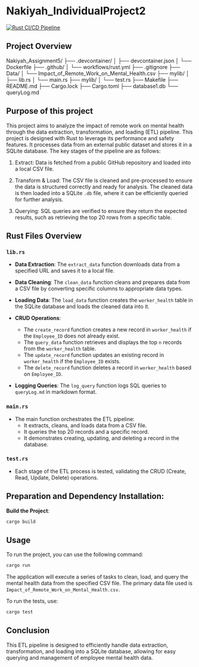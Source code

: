 # Nakiyah_IndividualProject2

[![Rust CI/CD Pipeline](https://github.com/nogibjj/Nakiyah_IndividualProject2/actions/workflows/rust.yml/badge.svg)](https://github.com/nogibjj/Nakiyah_IndividualProject2/actions/workflows/rust.yml)

## Project Overview
Nakiyah_Assignment5/
├── .devcontainer/
│   ├── devcontainer.json
│   └── Dockerfile
├── .github/
│   └── workflows/rust.yml
├── .gitignore
├── Data/
│   └── Impact_of_Remote_Work_on_Mental_Health.csv
├── mylib/
│   ├── lib.rs
│   └── main.rs
├── mylib/
│   └── test.rs
├── Makefile
├── README.md
├── Cargo.lock
├── Cargo.toml
├── database1.db
└── queryLog.md

## Purpose of this project
This project aims to analyze the impact of remote work on mental health through the data extraction, transformation, and loading (ETL) pipeline. This project is designed with Rust to leverage its performance and safety features. It processes data from an external public dataset and stores it in a SQLite database. The key stages of the pipeline are as follows:

1. Extract: Data is fetched from a public GitHub repository and loaded into a local CSV file.

2. Transform & Load: The CSV file is cleaned and pre-processed to ensure the data is structured correctly and ready for analysis.
The cleaned data is then loaded into a SQLite `.db` file, where it can be efficiently queried for further analysis.

3. Querying: SQL queries are verified to ensure they return the expected results, such as retrieving the top 20 rows from a specific table.

## Rust Files Overview

### `lib.rs`

- **Data Extraction**: The `extract_data` function downloads data from a specified URL and saves it to a local file.

- **Data Cleaning**: The `clean_data` function cleans and prepares data from a CSV file by converting specific columns to appropriate data types.

- **Loading Data**: The `load_data` function creates the `worker_health` table in the SQLite database and loads the cleaned data into it.

- **CRUD Operations**:
    - The `create_record` function creates a new record in `worker_health` if the `Employee_ID` does not already exist.
    - The `query_data` function retrieves and displays the top `n` records from the `worker_health` table.
    - The `update_record` function updates an existing record in `worker_health` if the `Employee_ID` exists.
    - The `delete_record` function deletes a record in `worker_health` based on `Employee_ID`.

- **Logging Queries**: The `log_query` function logs SQL queries to `queryLog.md` in markdown format.

### `main.rs`

- The main function orchestrates the ETL pipeline:
  - It extracts, cleans, and loads data from a CSV file.
  - It queries the top 20 records and a specific record.
  - It demonstrates creating, updating, and deleting a record in the database.

### `test.rs`

- Each stage of the ETL process is tested, validating the CRUD (Create, Read, Update, Delete) operations.

## Preparation and Dependency Installation:
**Build the Project**:
   ```bash
   cargo build
   ```

## Usage
To run the project, you can use the following command:
```bash
cargo run
```

The application will execute a series of tasks to clean, load, and query the mental health data from the specified CSV file. The primary data file used is `Impact_of_Remote_Work_on_Mental_Health.csv`.

To run the tests, use:
```bash
cargo test
```



## Conclusion

This ETL pipeline is designed to efficiently handle data extraction, transformation, and loading into a SQLite database, allowing for easy querying and management of employee mental health data. 
